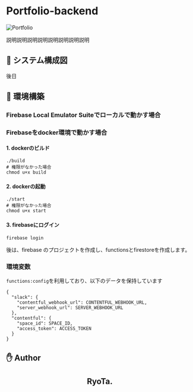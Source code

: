# Portfolio-backend

![Portfolio](https://user-images.githubusercontent.com/45546517/125272570-f60a0600-e346-11eb-81ab-c8a96df6c74f.png "Portfolio")

説明説明説明説明説明説明説明説明

## :page_facing_up: システム構成図

後日

## :wrench: 環境構築

### Firebase Local Emulator Suiteでローカルで動かす場合

### Firebaseをdocker環境で動かす場合

#### 1. dockerのビルド

```
./build
# 権限がなかった場合
chmod u+x build
```

#### 2. dockerの起動

```
./start
# 権限がなかった場合
chmod u+x start
```

#### 3. firebaseにログイン

```
firebase login
```

後は、firebase のプロジェクトを作成し、functionsとfirestoreを作成します。

### 環境変数

`functions:config`を利用しており、以下のデータを保持しています

```
{
  "slack": {
    "contentful_webhook_url": CONTENTFUL_WEBHOOK_URL,
    "server_webhook_url": SERVER_WEBHOOK_URL
  },
  "contentful": {
    "space_id": SPACE_ID,
    "access_token": ACCESS_TOKEN
  }
}
```

## :raised_hand: Author

<h2 align="center">RyoTa.</h2>
